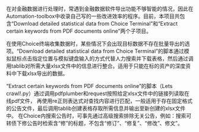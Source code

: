 在对金融数据进行处理时，常遇到金融数据软件导出功能不够智能的情况，因此在Automation-toolbox中收录自己写的一些改进效率的程序。目前，本项目共包含“Download detailed statistical data from Choice Terminal”和“Extract certain keywords from PDF documents online”两个子项目。

在使用Choice终端收集数据时，某些情况下会出现目标数据不存在批量导出的选项。“Download detailed statistical data from Choice Terminal”的脚本通过模拟鼠标点击指定位置与模拟键盘输入的方式代替人力搜索并下载表格，然后通过调用tablib对所需大量xlsx文件中的信息进行整合。适用于只能在标的资产的深度资料中下载xlsx导出的数据。

“Extract certain keywords from PDF documents online”的脚本（Lets crawl!.py）通过调用pdfplumber和request按照给定xlsx文件中的链接列读取在线pdf文件，
再使用re正则表达式对查找内容进行匹配，一般适用于存在固定格式的公告文件，最后调用tablib创建表格存取所需信息并输出至新创建的xlsx文件中。
在Choice内搜索公告时，可事先通过高级搜索排除无关公告，例如：搜索可转债下修公告时检索含“修”的标题，不包含“修订”、“修复”、“修改”、修文”。
